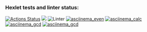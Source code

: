 ### Hexlet tests and linter status:
[![Actions Status](https://github.com/Dddarknight/python-project-lvl1/workflows/hexlet-check/badge.svg)](https://github.com/Dddarknight/python-project-lvl1/actions)
<a href="https://codeclimate.com/github/codeclimate/codeclimate/maintainability"><img src="https://api.codeclimate.com/v1/badges/a99a88d28ad37a79dbf6/maintainability" /></a>
![Linter](https://github.com/Dddarknight/python-project-lvl1/actions/workflows/linter.yml/badge.svg)
[![asciinema_even](https://github.com/Dddarknight/python-project-lvl1/actions/workflows/asciinema/badge.svg)](https://asciinema.org/a/Kh2DfWlUbbpyi83FZNFfvGFNI)
[![asciinema_calc](https://github.com/Dddarknight/python-project-lvl1/actions/workflows/asciinema/badge.svg)](https://asciinema.org/a/XqcNrOVEHjUVDqIRMKUlLq5VV)
[![asciinema_gcd](https://github.com/Dddarknight/python-project-lvl1/actions/workflows/asciinema/badge.svg)](https://asciinema.org/a/p77p7vBP4GMhtVJZaYw1tVTYe)
[![asciinema_gcd](https://github.com/Dddarknight/python-project-lvl1/actions/workflows/asciinema/badge.svg)](https://asciinema.org/a/BX8KtcD5rEGKpJcKp5WNA0tOk)